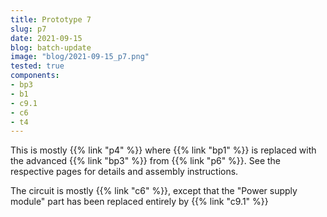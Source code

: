 ```yaml
---
title: Prototype 7
slug: p7
date: 2021-09-15
blog: batch-update
image: "blog/2021-09-15_p7.png"
tested: true
components:
- bp3
- b1
- c9.1
- c6
- t4
---
```


This is mostly {{% link "p4" %}} where {{% link "bp1" %}} is replaced with the advanced {{% link "bp3" %}} from {{% link "p6" %}}.  See the respective pages for details and assembly instructions.

The circuit is mostly {{% link "c6" %}}, except that the "Power supply module" part has been replaced entirely by {{% link "c9.1" %}}
